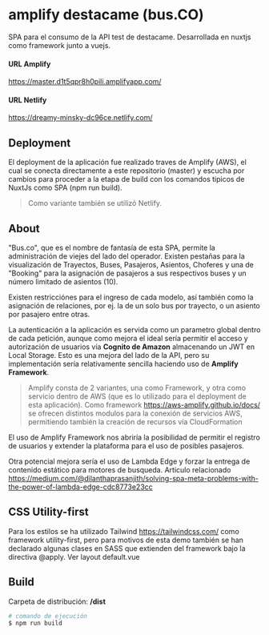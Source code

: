 # amplify destacame (bus.CO)

SPA para el consumo de la API test de destacame. Desarrollada en nuxtjs como framework junto a vuejs.

#### URL Amplify
https://master.d1t5qpr8h0pili.amplifyapp.com/

#### URL Netlify

https://dreamy-minsky-dc96ce.netlify.com/

## Deployment

El deployment de la aplicación fue realizado traves de Amplify (AWS), el cual
se conecta directamente a este repositorio (master) y escucha por cambios para proceder a la etapa de build con los comandos tipicos de NuxtJs como SPA (npm run build).

> Como variante también se utilizó Netlify.

## About

"Bus.co", que es el nombre de fantasía de esta SPA, permite la administración de viejes del lado del operador. Existen pestañas para la visualización de Trayectos, Buses, Pasajeros, Asientos, Choferes y una de "Booking" para la asignación de pasajeros a sus respectivos buses y un número limitado de asientos (10).

Existen restricciónes para el ingreso de cada modelo, así también como la asignación de relaciones, por ej. la de un solo bus por trayecto, o un asiento por pasajero entre otras.

La autenticación a la aplicación es servida como un parametro global dentro de cada petición, aunque como mejora el ideal sería permitir el acceso y autorización de usuarios vía **Cognito de Amazon** almacenando un JWT en Local Storage. Esto es una mejora del lado de la API, pero su implementación sería relativamente sencilla haciendo uso de **Amplify Framework**.

> Amplify consta de 2 variantes, una como Framework, y otra como servicio dentro de AWS (que es lo utilizado para el deployment de esta aplicación). Como framework https://aws-amplify.github.io/docs/ se ofrecen distintos modulos para la conexión de servicios AWS, permitiendo también la creación de recursos vía CloudFormation

El uso de Amplify Framework nos abriría la posibilidad de permitir el registro de usuarios y extender la plataforma para el uso de posibles pasajeros.

Otra potencial mejora sería el uso de Lambda Edge y forzar la entrega de contenido estático para motores de busqueda. Articulo relacionado https://medium.com/@dilanthaprasanjith/solving-spa-meta-problems-with-the-power-of-lambda-edge-cdc8773e23cc

## CSS Utility-first

Para los estilos se ha utilizado Tailwind https://tailwindcss.com/ como framework utility-first, pero para motivos de esta demo también se han declarado algunas clases en SASS que extienden del framework bajo la directiva @apply. Ver layout default.vue


## Build

Carpeta de distribución: **/dist**

``` bash
# comando de ejecución
$ npm run build
```

